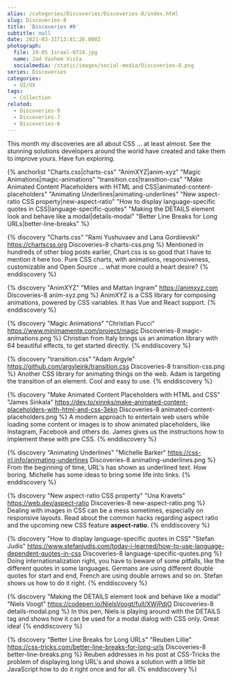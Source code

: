 ```yaml
---
alias: /categories/Discoveries/Discoveries-8/index.html
slug: Discoveries-8
title: 'Discoveries #8'
subtitle: null
date: 2021-03-31T13:41:26.000Z
photograph:
  file: 19-05 Israel-0724.jpg
  name: Jad Vashem Vista
  socialmedia: /static/images/social-media/Discoveries-8.png
series: Discoveries
categories:
  - UI/UX
tags:
  - Collection
related:
  - Discoveries-9
  - Discoveries-7
  - Discoveries-6
---
```


This month my discoveries are all about CSS ... at least almost. See the stunning solutions developers around the world have created and take them to improve yours. Have fun exploring.

{% anchorlist 
  "Charts.css|charts-css"
  "AnimXYZ|anim-xyz"
  "Magic Animations|magic-animations"
  "transition.css|transition-css"
  "Make Animated Content Placeholders with HTML and CSS|animated-content-placeholders"
  "Animating Underlines|animating-underlines"
  "New aspect-ratio CSS property|new-aspect-ratio"
  "How to display language-specific quotes in CSS|language-specific-quotes"
  "Making the DETAILS element look and behave like a modal|details-modal"
  "Better Line Breaks for Long URLs|better-line-breaks"
%}

<!-- more -->

{% discovery "Charts.css" "Rami Yushuvaev and Lana Gordiievski" https://chartscss.org Discoveries-8 charts-css.png %}
Mentioned in hundreds of other blog posts earlier, Chart.css is so good that I have to mention it here too. Pure CSS charts, with animations, responsiveness, customizable and Open Source ... what more could a heart desire?
{% enddiscovery %}

{% discovery "AnimXYZ" "Miles and Mattan Ingram" https://animxyz.com Discoveries-8 anim-xyz.png %}
AnimXYZ is a CSS library for composing animations, powered by CSS variables. It has Vue and React support.
{% enddiscovery %}

{% discovery "Magic Animations" "Christian Pucci" https://www.minimamente.com/project/magic Discoveries-8 magic-animations.png %}
Christian from Italy brings us an animation library with 64 beautiful effects, to get started directly.
{% enddiscovery %}

{% discovery "transition.css" "Adam Argyle" https://github.com/argyleink/transition.css Discoveries-8 transition-css.png %}
Another CSS library for animating things on the web. Adam is targeting the transition of an element. Cool and easy to use.
{% enddiscovery %}

{% discovery "Make Animated Content Placeholders with HTML and CSS" "James Sinkala" https://dev.to/xinnks/make-animated-content-placeholders-with-html-and-css-3ekn Discoveries-8 animated-content-placeholders.png %}
A modern approach to entertain web users while loading some content or images is to show animated placeholders, like Instagram, Facebook and others do. James gives us the instructions how to implement these with pre CSS.
{% enddiscovery %}

{% discovery "Animating Underlines" "Michelle Barker" https://css-irl.info/animating-underlines Discoveries-8 animating-underlines.png %}
From the beginning of time, URL's has shown as underlined text. How boring. Michelle has some ideas to bring some life into links.
{% enddiscovery %}

{% discovery "New aspect-ratio CSS property" "Una Kravets" https://web.dev/aspect-ratio Discoveries-8 new-aspect-ratio.png %}
Dealing with images in CSS can be a mess sometimes, especially on responsive layouts. Read about the common hacks regarding aspect ratio and the upcoming new CSS feature **aspect-ratio**.
{% enddiscovery %}

{% discovery "How to display language-specific quotes in CSS" "Stefan Judis" https://www.stefanjudis.com/today-i-learned/how-to-use-language-dependent-quotes-in-css Discoveries-8 language-specific-quotes.png %}
Doing internationalization right, you have to beware of some pitfalls, like the different quotes in some languages. Germans are using different double quotes for start and end, French are using double arrows and so on. Stefan shows us how to do it right.
{% enddiscovery %}

{% discovery "Making the DETAILS element look and behave like a modal" "Niels Voogt" https://codepen.io/NielsVoogt/full/XWjPdjO Discoveries-8 details-modal.png %}
In this pen, Niels is playing around with the DETAILS tag and shows how it can be used for a modal dialog with CSS only. Great idea!
{% enddiscovery %}

{% discovery "Better Line Breaks for Long URLs" "Reuben Lillie" https://css-tricks.com/better-line-breaks-for-long-urls Discoveries-8 better-line-breaks.png %}
Reuben addresses in his post at CSS-Tricks the problem of displaying long URL's and shows a solution with a little bit JavaScript how to do it right once and for all.
{% enddiscovery %}